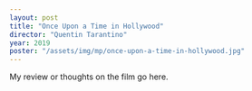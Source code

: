 ```yaml
---
layout: post
title: "Once Upon a Time in Hollywood"
director: "Quentin Tarantino"
year: 2019
poster: "/assets/img/mp/once-upon-a-time-in-hollywood.jpg"
---
```


My review or thoughts on the film go here.
